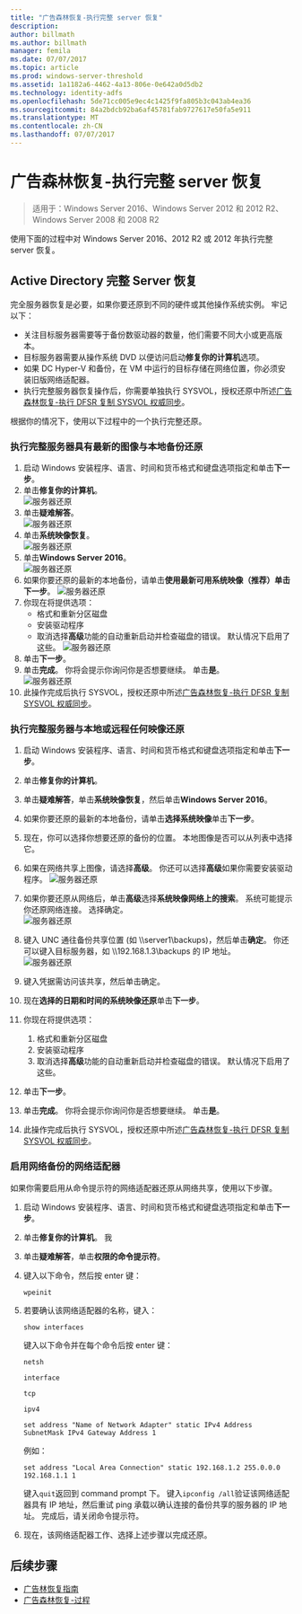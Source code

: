 ```yaml
---
title: "广告森林恢复-执行完整 server 恢复"
description: 
author: billmath
ms.author: billmath
manager: femila
ms.date: 07/07/2017
ms.topic: article
ms.prod: windows-server-threshold
ms.assetid: 1a1182a6-4462-4a13-806e-0e642a0d5db2
ms.technology: identity-adfs
ms.openlocfilehash: 5de71cc005e9ec4c1425f9fa805b3c043ab4ea36
ms.sourcegitcommit: 84a2bdcb92ba6af45781fab9727617e50fa5e911
ms.translationtype: MT
ms.contentlocale: zh-CN
ms.lasthandoff: 07/07/2017
---
```

# <a name="ad-forest-recovery---performing-a-full-server-recovery"></a>广告森林恢复-执行完整 server 恢复 

>适用于：Windows Server 2016、Windows Server 2012 和 2012 R2、Windows Server 2008 和 2008 R2
 
使用下面的过程中对 Windows Server 2016、2012 R2 或 2012 年执行完整 server 恢复。 

## <a name="active-directory-full-server-recovery"></a>Active Directory 完整 Server 恢复
完全服务器恢复是必要，如果你要还原到不同的硬件或其他操作系统实例。 牢记以下：

- 关注目标服务器需要等于备份数驱动器的数量，他们需要不同大小或更高版本。
- 目标服务器需要从操作系统 DVD 以便访问启动**修复你的计算机**选项。 
- 如果 DC Hyper-V 和备份，在 VM 中运行的目标存储在网络位置，你必须安装旧版网络适配器。  
- 执行完整服务器恢复操作后，你需要单独执行 SYSVOL，授权还原中所述[广告森林恢复-执行 DFSR 复制 SYSVOL 权威同步](AD-Forest-Recovery-Authoritative-Recovery-SYSVOL.md)。


根据你的情况下，使用以下过程中的一个执行完整还原。  
  
### <a name="perform-a-full-server-restore-with-a-local-backup-with-the-latest-image"></a>执行完整服务器具有最新的图像与本地备份还原
  
1.  启动 Windows 安装程序、语言、时间和货币格式和键盘选项指定和单击**下一步**。  
2.  单击**修复你的计算机**。</br>
![服务器还原](media/AD-Forest-Recovery-Perform-a-Full-Recovery/restore1.png)
3.  单击**疑难解答**。</br>
![服务器还原](media/AD-Forest-Recovery-Perform-a-Full-Recovery/restore2.png)
4.  单击**系统映像恢复**。</br>
![服务器还原](media/AD-Forest-Recovery-Perform-a-Full-Recovery/restore3.png)
5.  单击**Windows Server 2016**。  
![服务器还原](media/AD-Forest-Recovery-Perform-a-Full-Recovery/restore4.png)
6.  如果你要还原的最新的本地备份，请单击**使用最新可用系统映像（推荐）**单击**下一步**。
![服务器还原](media/AD-Forest-Recovery-Perform-a-Full-Recovery/restore5.png)
7.  你现在将提供选项：
    -  格式和重新分区磁盘
    -  安装驱动程序
    -  取消选择**高级**功能的自动重新启动并检查磁盘的错误。  默认情况下启用了这些。
![服务器还原](media/AD-Forest-Recovery-Perform-a-Full-Recovery/restore6.png)
8. 单击**下一步**。
9. 单击**完成**。  你将会提示你询问你是否想要继续。  单击**是**。  
![服务器还原](media/AD-Forest-Recovery-Perform-a-Full-Recovery/restore11.png) 
10. 此操作完成后执行 SYSVOL，授权还原中所述[广告森林恢复-执行 DFSR 复制 SYSVOL 权威同步](AD-Forest-Recovery-Authoritative-Recovery-SYSVOL.md)。
 

### <a name="perform-a-full-server-restore-with-any-image-local-or-remote"></a>执行完整服务器与本地或远程任何映像还原
1.  启动 Windows 安装程序、语言、时间和货币格式和键盘选项指定和单击**下一步**。  
2.  单击**修复你的计算机**。</br>
3.  单击**疑难解答**，单击**系统映像恢复**，然后单击**Windows Server 2016**。  
4.  如果你要还原的最新的本地备份，请单击**选择系统映像**单击**下一步**。

5.  现在，你可以选择你想要还原的备份的位置。  本地图像是否可以从列表中选择它。  
6.  如果在网络共享上图像，请选择**高级**。  你还可以选择**高级**如果你需要安装驱动程序。
![服务器还原](media/AD-Forest-Recovery-Perform-a-Full-Recovery/restore7.png)
7.  如果你要还原从网络后，单击**高级**选择**系统映像网络上的搜索**。  系统可能提示你还原网络连接。  选择确定。 </br>
![服务器还原](media/AD-Forest-Recovery-Perform-a-Full-Recovery/restore8.png)
8. 键入 UNC 通往备份共享位置 (如 \\\server1\backups)，然后单击**确定**。  你还可以键入目标服务器，如 \\\192.168.1.3\backups 的 IP 地址。  
![服务器还原](media/AD-Forest-Recovery-Perform-a-Full-Recovery/restore9.png)
10. 键入凭据需访问该共享，然后单击确定。  
11. 现在**选择的日期和时间的系统映像还原**单击**下一步**。
12. 你现在将提供选项：
    1.   格式和重新分区磁盘
    2.   安装驱动程序
    3.   取消选择**高级**功能的自动重新启动并检查磁盘的错误。  默认情况下启用了这些。
13. 单击**下一步**。
14. 单击**完成**。  你将会提示你询问你是否想要继续。  单击**是**。   
15. 此操作完成后执行 SYSVOL，授权还原中所述[广告森林恢复-执行 DFSR 复制 SYSVOL 权威同步](AD-Forest-Recovery-Authoritative-Recovery-SYSVOL.md)。


### <a name="enabling-the-network-adapter-for-a-network-backup"></a>启用网络备份的网络适配器
如果你需要启用从命令提示符的网络适配器还原从网络共享，使用以下步骤。

1.  启动 Windows 安装程序、语言、时间和货币格式和键盘选项指定和单击**下一步**。  
2.  单击**修复你的计算机**。 我
3.  单击**疑难解答**，单击**权限的命令提示符**。  
4.  键入以下命令，然后按 enter 键：  
  
    ```  
    wpeinit  
    ```   
5.  若要确认该网络适配器的名称，键入：  
  
    ```  
    show interfaces  
    ```  
  
     键入以下命令并在每个命令后按 enter 键：  
  
    ```  
    netsh  
    ```  
  
    ```  
    interface  
    ```  
  
    ```  
    tcp  
    ```  
  
    ```  
    ipv4  
    ```  
  
    ```  
    set address "Name of Network Adapter" static IPv4 Address SubnetMask IPv4 Gateway Address 1  
    ```  
  
     例如：  
  
    ```  
    set address "Local Area Connection" static 192.168.1.2 255.0.0.0 192.168.1.1 1  
    ```  
  
     键入`quit`返回到 command prompt 下。 键入`ipconfig /all`验证该网络适配器具有 IP 地址，然后重试 ping 承载以确认连接的备份共享的服务器的 IP 地址。 完成后，请关闭命令提示符。  
  
6.  现在，该网络适配器工作、选择上述步骤以完成还原。

## <a name="next-steps"></a>后续步骤

- [广告林恢复指南](AD-Forest-Recovery-Guide.md)
- [广告森林恢复-过程](AD-Forest-Recovery-Procedures.md)
